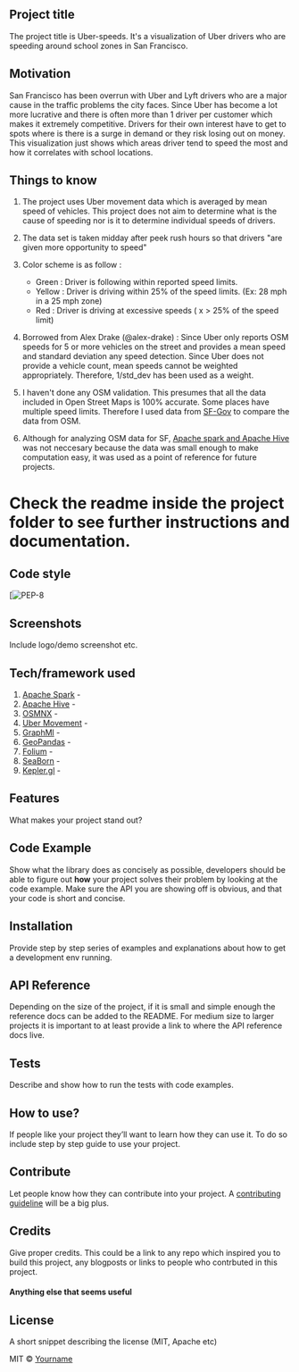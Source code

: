 ## Project title
The project title is Uber-speeds. It's a visualization of Uber drivers who are speeding around school zones in San Francisco.

## Motivation
San Francisco has been overrun with Uber and Lyft drivers who are a major cause in the traffic problems the city faces. Since Uber has become a lot more lucrative and there is often more than 1 driver per customer which makes it extremely competitive. Drivers for their own interest have to get to spots where is there is a surge in demand or they risk losing out on money. This visualization just shows which areas driver tend to speed the most and how it correlates with school locations.

## Things to know

1. The project uses Uber movement data which is averaged by mean speed of vehicles. This project does not aim to determine what is the cause of speeding nor is it to determine individual speeds of drivers.

2. The data set is taken midday after peek rush hours so that drivers "are given more opportunity to speed"
3. Color scheme is as follow : 
    - Green : Driver is following within reported speed limits.
    - Yellow : Driver is driving within 25% of the speed limits. (Ex: 28 mph in a 25 mph zone)
    - Red : Driver is driving at excessive speeds ( x > 25% of the speed limit)

4. Borrowed from Alex Drake (@alex-drake) : Since Uber only reports OSM speeds for 5 or more vehicles on the street and provides a mean speed and standard deviation any speed detection. Since Uber does not provide a vehicle count, mean speeds cannot be weighted appropriately. Therefore, 1/std_dev has been used as a weight.

5. I haven't done any OSM validation. This presumes that all the data included in Open Street Maps is 100% accurate. Some places have multiple speed limits. Therefore I used data from [SF-Gov](https://data.sfgov.org/Transportation/Speed-Limits/3t7b-gebn/data) to compare the data from OSM.

6. Although for analyzing OSM data for SF, [Apache spark and Apache Hive](https://spark.apache.org/docs/latest/sql-data-sources-hive-tables.html) was not neccesary because the data was small enough to make computation easy, it was used as a point of reference for future projects.

# Check the readme inside the project folder to see further instructions and documentation.

## Code style

[![PEP-8](https://www.python.org/dev/peps/pep-0008/)
 
## Screenshots
Include logo/demo screenshot etc.

## Tech/framework used
1. [Apache Spark]() - 
2. [Apache Hive]() - 
3. [OSMNX]() - 
4. [Uber Movement]() - 
5. [GraphMl]() - 
6. [GeoPandas]() - 
7. [Folium]() - 
8. [SeaBorn]() - 
9. [Kepler.gl]() - 


## Features
What makes your project stand out?

## Code Example
Show what the library does as concisely as possible, developers should be able to figure out **how** your project solves their problem by looking at the code example. Make sure the API you are showing off is obvious, and that your code is short and concise.

## Installation
Provide step by step series of examples and explanations about how to get a development env running.

## API Reference

Depending on the size of the project, if it is small and simple enough the reference docs can be added to the README. For medium size to larger projects it is important to at least provide a link to where the API reference docs live.

## Tests
Describe and show how to run the tests with code examples.

## How to use?
If people like your project they’ll want to learn how they can use it. To do so include step by step guide to use your project.

## Contribute

Let people know how they can contribute into your project. A [contributing guideline](https://github.com/zulip/zulip-electron/blob/master/CONTRIBUTING.md) will be a big plus.

## Credits
Give proper credits. This could be a link to any repo which inspired you to build this project, any blogposts or links to people who contrbuted in this project. 

#### Anything else that seems useful

## License
A short snippet describing the license (MIT, Apache etc)

MIT © [Yourname]()
